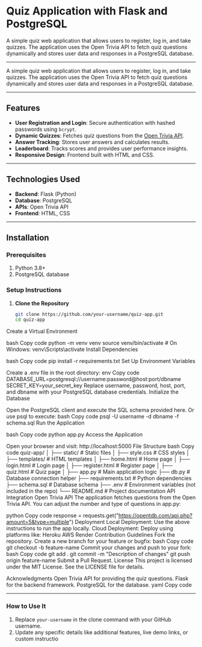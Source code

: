 # Quiz Application with Flask and PostgreSQL

A simple quiz web application that allows users to register, log in, and take quizzes. The application uses the Open Trivia API to fetch quiz questions dynamically and stores user data and responses in a PostgreSQL database.

---
A simple quiz web application that allows users to register, log in, and take quizzes. The application uses the Open Trivia API to fetch quiz questions dynamically and stores user data and responses in a PostgreSQL database.

---

## Features

- **User Registration and Login**: Secure authentication with hashed passwords using `bcrypt`.
- **Dynamic Quizzes**: Fetches quiz questions from the [Open Trivia API](https://opentdb.com/).
- **Answer Tracking**: Stores user answers and calculates results.
- **Leaderboard**: Tracks scores and provides user performance insights.
- **Responsive Design**: Frontend built with HTML and CSS.

---

## Technologies Used

- **Backend**: Flask (Python)
- **Database**: PostgreSQL
- **APIs**: Open Trivia API
- **Frontend**: HTML, CSS

---

## Installation

### Prerequisites

1. Python 3.8+
2. PostgreSQL database

### Setup Instructions

1. **Clone the Repository**
   ```bash
   git clone https://github.com/your-username/quiz-app.git
   cd quiz-app
Create a Virtual Environment

bash
Copy code
python -m venv venv
source venv/bin/activate   # On Windows: venv\Scripts\activate
Install Dependencies

bash
Copy code
pip install -r requirements.txt
Set Up Environment Variables

Create a .env file in the root directory:
env
Copy code
DATABASE_URL=postgresql://username:password@host:port/dbname
SECRET_KEY=your_secret_key
Replace username, password, host, port, and dbname with your PostgreSQL database credentials.
Initialize the Database

Open the PostgreSQL client and execute the SQL schema provided here.
Or use psql to execute:
bash
Copy code
psql -U username -d dbname -f schema.sql
Run the Application

bash
Copy code
python app.py
Access the Application

Open your browser and visit: http://localhost:5000
File Structure
bash
Copy code
quiz-app/
│
├── static/                  # Static files
│   ├── style.css            # CSS styles
│
├── templates/               # HTML templates
│   ├── home.html            # Home page
│   ├── login.html           # Login page
│   ├── register.html        # Register page
│   ├── quiz.html            # Quiz page
│
├── app.py                   # Main application logic
├── db.py                    # Database connection helper
├── requirements.txt         # Python dependencies
├── schema.sql               # Database schema
├── .env                     # Environment variables (not included in the repo)
└── README.md                # Project documentation
API Integration
Open Trivia API
The application fetches questions from the Open Trivia API. You can adjust the number and type of questions in app.py:

python
Copy code
response = requests.get("https://opentdb.com/api.php?amount=5&type=multiple")
Deployment
Local Deployment: Use the above instructions to run the app locally.
Cloud Deployment: Deploy using platforms like:
Heroku
AWS
Render
Contribution Guidelines
Fork the repository.
Create a new branch for your feature or bugfix:
bash
Copy code
git checkout -b feature-name
Commit your changes and push to your fork:
bash
Copy code
git add .
git commit -m "Description of changes"
git push origin feature-name
Submit a Pull Request.
License
This project is licensed under the MIT License. See the LICENSE file for details.

Acknowledgments
Open Trivia API for providing the quiz questions.
Flask for the backend framework.
PostgreSQL for the database.
yaml
Copy code

---

### **How to Use It**

1. Replace `your-username` in the clone command with your GitHub username.
2. Update any specific details like additional features, live demo links, or custom instructio
